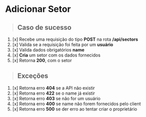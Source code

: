 # Adicionar Setor

> ## Caso de sucesso

1. [x] Recebe uma requisição do tipo **POST** na rota **/api/sectors**
2. [x] Valida se a requisição foi feita por um **usuário**
3. [x] Valida dados obrigatórios **name**
4. [x] **Cria** um setor com os dados fornecidos
5. [x] Retorna **200**, com o setor

> ## Exceções

1. [x] Retorna erro **404** se a API não existir
2. [x] Retorna erro **422** se o name já existir
3. [x] Retorna erro **403** se não for um usuário
4. [x] Retorna erro **400** se name não forem fornecidos pelo client
5. [x] Retorna erro **500** se der erro ao tentar criar o proprietário